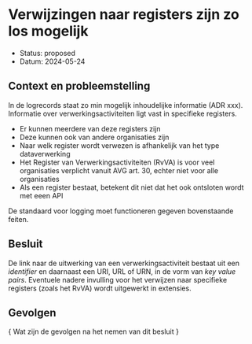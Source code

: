 # Verwijzingen naar registers zijn zo los mogelijk

- Status: proposed
- Datum: 2024-05-24


## Context en probleemstelling

In de logrecords staat zo min mogelijk inhoudelijke informatie (ADR xxx). Informatie over verwerkingsactiviteiten ligt vast in specifieke registers.

- Er kunnen meerdere van deze registers zijn
- Deze kunnen ook van andere organisaties zijn
- Naar welk register wordt verwezen is afhankelijk van het type dataverwerking
- Het Register van Verwerkingsactiviteiten (RvVA) is voor veel organisaties verplicht vanuit AVG art. 30, echter niet voor alle organisaties
- Als een register bestaat, betekent dit niet dat het ook ontsloten wordt met eeen API

De standaard voor logging moet functioneren gegeven bovenstaande feiten.


## Besluit

De link naar de uitwerking van een verwerkingsactiviteit bestaat uit een *identifier* en daarnaast een URI, URL of URN, in de vorm van *key value pairs*. Eventuele nadere invulling voor het verwijzen naar specifieke registers (zoals het RvVA) wordt uitgewerkt in extensies.


## Gevolgen

{ Wat zijn de gevolgen na het nemen van dit besluit }


<!-- Optioneel

## Meer informatie

{ Eventuele verwijzingen naar andere bronnen of websites }

- [Website](https://example.com)
- [Ander document](https://example.com)
- ...

-->
